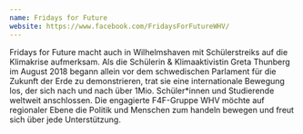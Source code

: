 ```yaml
---
name: Fridays for Future
website: https://www.facebook.com/FridaysForFutureWHV/
---
```


Fridays for Future macht auch in Wilhelmshaven mit Schülerstreiks auf die Klimakrise aufmerksam. 
Als die Schülerin & Klimaaktivistin Greta Thunberg im August 2018 begann allein vor dem schwedischen Parlament für die Zukunft der Erde zu demonstrieren, trat sie eine internationale Bewegung los, der sich nach und nach über 1Mio. Schüler*innen und Studierende weltweit anschlossen. Die engagierte F4F-Gruppe WHV möchte auf regionaler Ebene die Politik und Menschen zum handeln bewegen und freut sich über jede Unterstützung.
